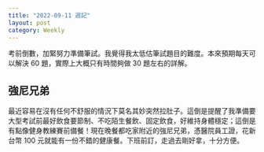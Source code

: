 ```yaml
---
title: "2022-09-11 週記"
layout: post
category: Weekly
---
```


考前倒數，加緊努力準備筆試。我覺得我太低估筆試題目的難度。本來預期每天可以解決 60 題，實際上大概只有時間夠做 30 題左右的詳解。

## 強尼兄弟

最近容易在沒有任何不舒服的情況下莫名其妙突然拉肚子。這倒是提醒了我準備要大型考試前最好飲食要節制、不吃陌生餐飲、固定飲食，好維持身體穩定；這倒是有點像健身教練賽前備餐！現在晚餐都吃家附近的強尼兄弟，憑醫院員工證，花新台幣 100 元就能有一份不錯的健康餐。下班前訂，走過去剛好拿，十分方便。